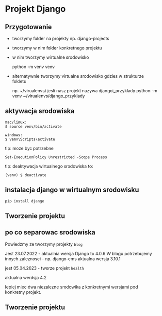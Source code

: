 # Projekt Django

## Przygotowanie

- tworzymy folder na projekty np. django-projects
- tworzymy w nim folder konkretnego projektu
- w nim tworzymy wirtualne srodowisko


    python -m venv venv

- alternatywnie tworzymy virtualne srodowisko gdzies w strukturze foldetu


    np. ~/virualenvs/
    jesli nasz projekt nazywa djangoi_przyklady
    python -m venv ~/virualenvs/django_przyklady

## aktywacja srodowiska

    mac/linux:
    $ source venv/bin/activate

    windows:
    $ venv\Scripts\activate

tip: moze byc potrzebne 

    Set-ExecutionPolicy Unrestricted -Scope Process


tip: deaktywacja wirtualnego srodowiska to:
    
    (venv) $ deactivate

## instalacja django w wirtualnym srodowisku

    pip install django

## Tworzenie projektu

## po co separowac srodowiska

Powiedzmy ze tworzymy projekty `blog`

Jest 23.07.2022 - aktualnia wersja Django to 4.0.6
W blogu potrzebujemy innych zaleznosci - np. django-cms  aktualna wersja 3.10.1

jest 05.04.2023 - tworze projekt `health`

aktualna werdsja 4.2

lepiej miec dwa niezalezne srodowika z konkretnymi wersjami pod konkretny projekt.

## Tworzenie projektu



